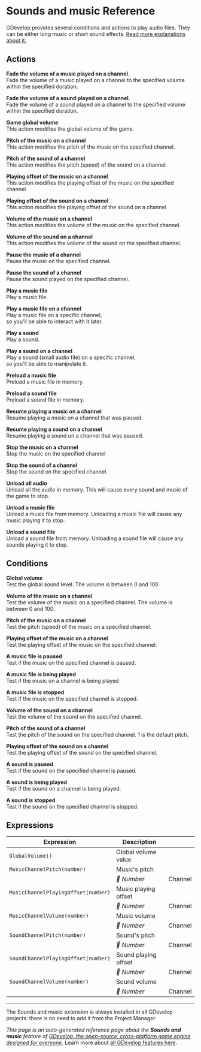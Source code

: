 # Sounds and music Reference

GDevelop provides several conditions and actions to play audio files. They can be either long music or short sound effects. [Read more explanations about it.](/gdevelop5/all-features/audio)

## Actions

**Fade the volume of a music played on a channel.**  
Fade the volume of a music played on a channel to the specified volume within the specified duration.

**Fade the volume of a sound played on a channel.**  
Fade the volume of a sound played on a channel to the specified volume within the specified duration.

**Game global volume**  
This action modifies the global volume of the game.

**Pitch of the music on a channel**  
This action modifies the pitch of the music on the specified channel.

**Pitch of the sound of a channel**  
This action modifies the pitch (speed) of the sound on a channel.

**Playing offset of the music on a channel**  
This action modifies the playing offset of the music on the specified channel

**Playing offset of the sound on a channel**  
This action modifies the playing offset of the sound on a channel

**Volume of the music on a channel**  
This action modifies the volume of the music on the specified channel.

**Volume of the sound on a channel**  
This action modifies the volume of the sound on the specified channel.

**Pause the music of a channel**  
Pause the music on the specified channel.

**Pause the sound of a channel**  
Pause the sound played on the specified channel.

**Play a music file**  
Play a music file.

**Play a music file on a channel**  
Play a music file on a specific channel,  
so you'll be able to interact with it later.

**Play a sound**  
Play a sound.

**Play a sound on a channel**  
Play a sound (small audio file) on a specific channel,  
so you'll be able to manipulate it.

**Preload a music file**  
Preload a music file in memory.

**Preload a sound file**  
Preload a sound file in memory.

**Resume playing a music on a channel**  
Resume playing a music on a channel that was paused.

**Resume playing a sound on a channel**  
Resume playing a sound on a channel that was paused.

**Stop the music on a channel**  
Stop the music on the specified channel

**Stop the sound of a channel**  
Stop the sound on the specified channel.

**Unload all audio**  
Unload all the audio in memory. This will cause every sound and music of the game to stop.

**Unload a music file**  
Unload a music file from memory. Unloading a music file will cause any music playing it to stop.

**Unload a sound file**  
Unload a sound file from memory. Unloading a sound file will cause any sounds playing it to stop.

## Conditions

**Global volume**  
Test the global sound level. The volume is between 0 and 100.

**Volume of the music on a channel**  
Test the volume of the music on a specified channel. The volume is between 0 and 100.

**Pitch of the music on a channel**  
Test the pitch (speed) of the music on a specified channel.

**Playing offset of the music on a channel**  
Test the playing offset of the music on the specified channel.

**A music file is paused**  
Test if the music on the specified channel is paused.

**A music file is being played**  
Test if the music on a channel is being played

**A music file is stopped**  
Test if the music on the specified channel is stopped.

**Volume of the sound on a channel**  
Test the volume of the sound on the specified channel.

**Pitch of the sound of a channel**  
Test the pitch of the sound on the specified channel. 1 is the default pitch.

**Playing offset of the sound on a channel**  
Test the playing offset of the sound on the specified channel.

**A sound is paused**  
Test if the sound on the specified channel is paused.

**A sound is being played**  
Test if the sound on a channel is being played.

**A sound is stopped**  
Test if the sound on the specified channel is stopped.

## Expressions

| Expression | Description |  |
|-----|-----|-----|
| `GlobalVolume()` | Global volume value ||
| `MusicChannelPitch(number)` | Music's pitch ||
| | _🔢 Number_ | Channel |
| `MusicChannelPlayingOffset(number)` | Music playing offset ||
| | _🔢 Number_ | Channel |
| `MusicChannelVolume(number)` | Music volume ||
| | _🔢 Number_ | Channel |
| `SoundChannelPitch(number)` | Sound's pitch ||
| | _🔢 Number_ | Channel |
| `SoundChannelPlayingOffset(number)` | Sound playing offset ||
| | _🔢 Number_ | Channel |
| `SoundChannelVolume(number)` | Sound volume ||
| | _🔢 Number_ | Channel |


---

The Sounds and music extension is always installed in all GDevelop projects: there is no need to add it from the Project Manager.

*This page is an auto-generated reference page about the **Sounds and music** feature of [GDevelop, the open-source, cross-platform game engine designed for everyone](https://gdevelop.io/).* Learn more about [all GDevelop features here](/gdevelop5/all-features).